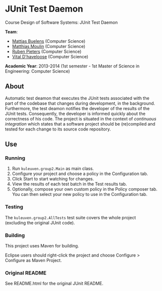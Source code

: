 # JUnit Test Daemon

Course Design of Software Systems: JUnit Test Daemon

**Team**:
* [Mattias Buelens](http://github.com/MattiasBuelens) (Computer Science)
* [Matthias Moulin](https://github.com/matt77hias) (Computer Science)
* [Ruben Pieters](https://github.com/rubenpieters) (Computer Science)
* [Vital D'haveloose](http://github.com/vital-dhaveloose) (Computer Science)

**Academic Year**: 2013-2014 (1st semester - 1st Master of Science in Engineering: Computer Science)

## About
Automatic test deamon that executes the JUnit tests associated with the part of the codebase that changes during development, in the background. Furthermore, the test deamon notifies the developer of the results of the JUnit tests. Consequently, the developer is informed quickly about the correctness of his code. The project is situated in the context of *continuous integration* which states that a software project should be (re)compiled and tested for each change to its source code repository.

## Use

### Running

1. Run `kuleuven.group2.Main` as main class.
2. Configure your project and choose a policy in the Configuration tab.
3. Click Start to start watching for changes.
4. View the results of each test batch in the Test results tab.
5. Optionally, compose your own custom policy in the Policy composer tab. You can then select your new policy to use in the Configuration tab.

### Testing

The `kuleuven.group2.AllTests` test suite covers the whole project (excluding the original JUnit code).

### Building

This project uses Maven for building.

Eclipse users should right-click the project and choose Configure > Configure as Maven Project.

### Original README

See README.html for the original JUnit README.
